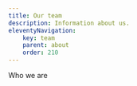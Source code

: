 ```yaml
---
title: Our team
description: Information about us.
eleventyNavigation:
    key: team
    parent: about
    order: 210
---
```

Who we are